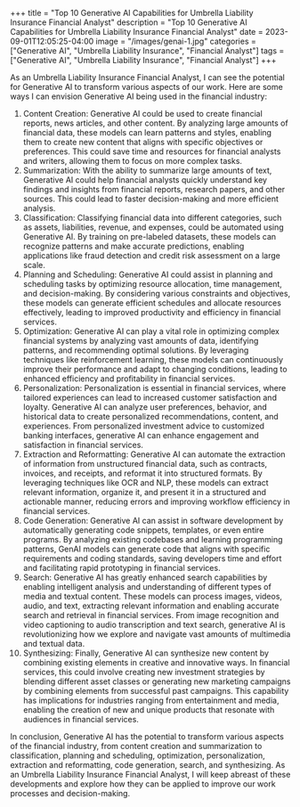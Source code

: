 +++
title = "Top 10 Generative AI Capabilities for Umbrella Liability Insurance Financial Analyst"
description = "Top 10 Generative AI Capabilities for Umbrella Liability Insurance Financial Analyst"
date = 2023-09-01T12:05:25-04:00
image = "/images/genai-1.jpg"
categories = ["Generative AI", "Umbrella Liability Insurance", "Financial Analyst"]
tags = ["Generative AI", "Umbrella Liability Insurance", "Financial Analyst"]
+++

As an Umbrella Liability Insurance Financial Analyst, I can see the potential for Generative AI to transform various aspects of our work. Here are some ways I can envision Generative AI being used in the financial industry:

1. Content Creation: Generative AI could be used to create financial reports, news articles, and other content. By analyzing large amounts of financial data, these models can learn patterns and styles, enabling them to create new content that aligns with specific objectives or preferences. This could save time and resources for financial analysts and writers, allowing them to focus on more complex tasks.
2. Summarization: With the ability to summarize large amounts of text, Generative AI could help financial analysts quickly understand key findings and insights from financial reports, research papers, and other sources. This could lead to faster decision-making and more efficient analysis.
3. Classification: Classifying financial data into different categories, such as assets, liabilities, revenue, and expenses, could be automated using Generative AI. By training on pre-labeled datasets, these models can recognize patterns and make accurate predictions, enabling applications like fraud detection and credit risk assessment on a large scale.
4. Planning and Scheduling: Generative AI could assist in planning and scheduling tasks by optimizing resource allocation, time management, and decision-making. By considering various constraints and objectives, these models can generate efficient schedules and allocate resources effectively, leading to improved productivity and efficiency in financial services.
5. Optimization: Generative AI can play a vital role in optimizing complex financial systems by analyzing vast amounts of data, identifying patterns, and recommending optimal solutions. By leveraging techniques like reinforcement learning, these models can continuously improve their performance and adapt to changing conditions, leading to enhanced efficiency and profitability in financial services.
6. Personalization: Personalization is essential in financial services, where tailored experiences can lead to increased customer satisfaction and loyalty. Generative AI can analyze user preferences, behavior, and historical data to create personalized recommendations, content, and experiences. From personalized investment advice to customized banking interfaces, generative AI can enhance engagement and satisfaction in financial services.
7. Extraction and Reformatting: Generative AI can automate the extraction of information from unstructured financial data, such as contracts, invoices, and receipts, and reformat it into structured formats. By leveraging techniques like OCR and NLP, these models can extract relevant information, organize it, and present it in a structured and actionable manner, reducing errors and improving workflow efficiency in financial services.
8. Code Generation: Generative AI can assist in software development by automatically generating code snippets, templates, or even entire programs. By analyzing existing codebases and learning programming patterns, GenAI models can generate code that aligns with specific requirements and coding standards, saving developers time and effort and facilitating rapid prototyping in financial services.
9. Search: Generative AI has greatly enhanced search capabilities by enabling intelligent analysis and understanding of different types of media and textual content. These models can process images, videos, audio, and text, extracting relevant information and enabling accurate search and retrieval in financial services. From image recognition and video captioning to audio transcription and text search, generative AI is revolutionizing how we explore and navigate vast amounts of multimedia and textual data.
10. Synthesizing: Finally, Generative AI can synthesize new content by combining existing elements in creative and innovative ways. In financial services, this could involve creating new investment strategies by blending different asset classes or generating new marketing campaigns by combining elements from successful past campaigns. This capability has implications for industries ranging from entertainment and media, enabling the creation of new and unique products that resonate with audiences in financial services.

In conclusion, Generative AI has the potential to transform various aspects of the financial industry, from content creation and summarization to classification, planning and scheduling, optimization, personalization, extraction and reformatting, code generation, search, and synthesizing. As an Umbrella Liability Insurance Financial Analyst, I will keep abreast of these developments and explore how they can be applied to improve our work processes and decision-making.